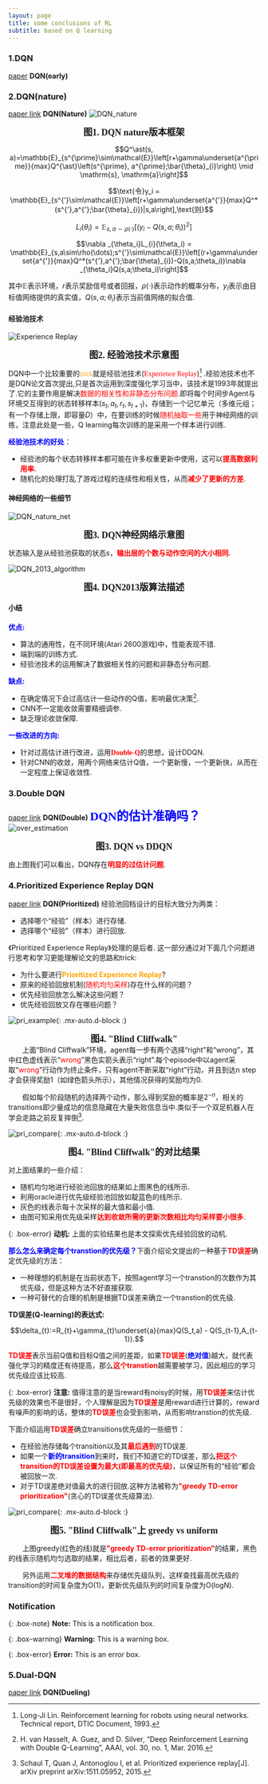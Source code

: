 ```yaml
---
layout: page
title: some conclusions of RL
subtitle: based on Q learning 
---
```


### 1.DQN
[paper](https://arxiv.org/abs/1312.5602) **DQN(early)**
### 2.DQN(nature)
[paper link](https://www.nature.com/articles/nature14236) **DQN(Nature)**
![DQN_nature](./pictures/DQN_nature.png)
<center>
    <b><font face="楷体" size=4> 图1. DQN nature版本框架 </font></b>
</center>

$$Q^\ast(s, a)=\mathbb{E}_{s^{\prime}\sim\mathcal{E}}\left[r+\gamma\underset{a^{\prime}}{max}Q^{\ast}\left(s^{\prime}, a^{\prime};\bar{\theta}_{i}\right) \mid \mathrm{s}, \mathrm{a}\right]$$

$$\text{令}y_i = \mathbb{E}_{s^{'}\sim\mathcal{E}}\left[r+\gamma\underset{a^{'}}{max}Q^*(s^{'},a^{'};\bar{\theta}_{i})|s,a\right],\text{则}$$
	
$$L_i(\theta_i) = \mathbb{E}_{s,a\sim\rho(\cdot)}\left[(y_i-Q(s,a;\theta_i))^{2}\right]$$
	
$$\nabla _{\theta_i}L_{i}(\theta_i) = \mathbb{E}_{s,a\sim\rho(\dots);s^{'}\sim\mathcal{E}}\left[(r+\gamma\underset{a^{'}}{max}Q^*(s^{'},a^{'};\bar{\theta}_{i})-Q(s,a;\theta_i))\nabla _{\theta_i}Q(s,a;\theta_i)\right]$$

其中$\mathbb{E}$表示环境，$r$表示奖励信号或者回报，$\rho(\cdot)$表示动作的概率分布，$y_i$表示由目标值网络提供的真实值，$Q(s,a;\theta_i)$表示当前值网络的拟合值.
#### 经验池技术
![Experience Replay](./pictures/experience_Replay.png)
<center>
    <b><font face="楷体" size=4> 图2. 经验池技术示意图</font></b>
</center>

DQN中一个比较重要的<font face="黑体" color=orange>trick</font>就是经验池技术(<font face="黑体" color=red>Experience Replay</font>)[^1] .经验池技术也不是DQN论文首次提出,只是首次运用到深度强化学习当中，该技术是1993年就提出了.它的主要作用是解决<font face="黑体" color=red>数据的相关性和非静态分布问题</font>.即将每个时间步Agent与环境交互得到的状态转移样本$(s_t,a_t,r_t,s_{t+1})$，存储到一个记忆单元（多维元组；有一个存储上限，即容量$D$）中，在要训练的时候<font face = "黑体" color = red>随机抽取一些</font>用于神经网络的训练，注意此处是一些，Q learning每次训练的是采用一个样本进行训练.

<b><font color=blue>经验池技术的好处</font></b>：
- 经验池的每个状态转移样本都可能在许多权重更新中使用，这可以<b><font face="黑体" color=red>提高数据利用率</font></b>.
- 随机化的处理打乱了游戏过程的连续性和相关性，从而<b><font face="黑体" color=red>减少了更新的方差</font></b>.
#### 神经网络的一些细节
![DQN_nature_net](./pictures/DQN_net.png)
<center>
    <b><font face="楷体" size=4> 图3. DQN神经网络示意图</font></b>
</center>

状态输入是从经验池获取的状态$s$，<b><font face="开题楷体" color=red>输出层的个数与动作空间的大小相同.</font></b>

![DQN_2013_algorithm](./pictures/DQN_Alg.png)
<center>
    <b><font face="楷体" size=4> 图4. DQN2013版算法描述</font></b>
</center>

#### 小结

<b><font face="楷体" color=blue>优点:</font></b>
- 算法的通用性，在不同环境(Atari 2600游戏)中，性能表现不错.
- 端到端的训练方式.
- 经验池技术的运用解决了数据相关性的问题和非静态分布问题.

<b><font face="楷体" color=blue>缺点:</font></b>
- 在确定情况下会过高估计一些动作的Q值，影响最优决策[^2].
- CNN不一定能收敛需要精细调参.
- 缺乏理论收敛保障.

<b><font face="楷体" color=blue>一些改进的方向:</font></b>
- 针对过高估计进行改进，运用<b><font face="new roman" color=red>Double-Q</font></b>的思想，设计DDQN.
- 针对CNN的收敛，用两个网络来估计Q值，一个更新慢，一个更新快，从而在一定程度上保证收敛性.



### 3.Double DQN
[paper link](https://arxiv.org/abs/1509.06461) **DQN(Double)**
<b><font face="楷体" color=blue size = 5>DQN的估计准确吗？</font></b>
![over_estimation](./pictures/over_estimation.png)

<center>
	<b><font face="楷体" size=4> 图3. DQN vs DDQN</font></b>
</center>

由上图我们可以看出，DQN存在<b><font color=red>明显的过估计问题</font></b>.

### 4.Prioritized Experience Replay DQN
[paper link](https://arxiv.org/abs/1511.05952) **DQN(Prioritized)**
经验池回档设计的目标大致分为两类：
- 选择哪个“经验”（样本）进行存储.
- 选择哪个“经验”（样本）进行回放.

《Prioritized Experience Replay》处理的是后者.
这一部分通过对下面几个问题进行思考和学习更能理解论文的思路和trick:
- 为什么要进行<b><font color=orange>Prioritized Experience Replay</font></b>?
- 原来的经验回放机制(<font color=red face="楷体">随机均匀采样</font>)存在什么样的问题？
- 优先经验回放怎么解决这些问题？
- 优先经验回放又存在哪些问题？


![pri_example](./pictures/pri_example.png){: .mx-auto.d-block :}

<center>
	<b><font face="楷体" size=4> 图4. "Blind Cliffwalk"</font></b>
</center>
&emsp;&emsp;上面“Blind Cliffwalk”环境，agent每一步有两个选择“right”和“wrong”，其中红色虚线表示“<font color=red>wrong</font>”黑色实箭头表示“right”.每个episode中以agent采取“<font color=red>wrong</font>”行动作为终止条件，只有agent不断采取“right”行动，并且到达n step才会获得奖励1（如绿色箭头所示），其他情况获得的奖励均为0.

&emsp;&emsp;假如每个阶段随机的选择两个动作，那么得到奖励的概率是$2^{-n}$，相关的transitions即少量成功的信息隐藏在大量失败信息当中.类似于一个双足机器人在学会走路之前反复摔倒[^3].

![pri_compare](./pictures/pri_compare.png){: .mx-auto.d-block :}

<center>
	<b><font face="楷体" size=4> 图4. "Blind Cliffwalk"的对比结果</font></b>
</center>

对上面结果的一些介绍：
- 随机均匀地进行经验池回放的结果如上图黑色的线所示.
- 利用oracle进行优先级经验池回放如靛蓝色的线所示.
- 灰色的线表示每十次采样的最大值和最小值.
- 由图可知采用优先级采样<b><font color=red>达到收敛所需的更新次数相比均匀采样要小很多</font></b>.

{: .box-error}
**动机:** 上面的实验结果也是本文探索优先经验回放的动机.

<b><font color=blue>那么怎么来确定每个transtion的优先级？</font></b>下面介绍论文提出的一种基于<b><font color=red>TD误差</font></b>确定优先级的方法：
- 一种理想的机制是在当前状态下，按照agent学习一个transtion的次数作为其优先级，但是这种方法不好直接获取.
- 一种可替代的合理的机制是根据TD误差来确立一个transtion的优先级.


**TD误差(Q-learning)的表达式:**

 $$\delta_{t}:=R_{t}+\gamma_{t}\underset{a}{max}Q(S_t,a) - Q(S_{t-1},A_{t-1}).$$

<b><font color=red>TD误差</font></b>表示当前Q值和目标Q值之间的差距，如果<b><font color=red>TD误差</font></b>(<b><font color=blue>绝对值</font></b>)越大，就代表强化学习的精度还有待提高，那么<b><font color=red>这个transtion</font></b>越需要被学习，因此相应的学习优先级应该比较高.

{: .box-error}
**注意:** 值得注意的是当reward有noisy的时候，用<b><font color=red>TD误差</font></b>来估计优先级的效果也不是很好，个人理解是因为<b><font color=red>TD误差</font></b>是用reward进行计算的，reward有噪声的影响的话，整体的<b><font color=red>TD误差</font></b>也会受到影响，从而影响transtion的优先级.

下面介绍运用<b><font color=red>TD误差</font></b>确立transitions优先级的一些细节：
- 在经验池存储每个transition以及其<b><font color=red>最后遇到</font></b>的TD误差.
- 如果一个<b><font color=blue>新的transition</font></b>到来时，我们不知道它的TD误差，那么<b><font color=red>把这个transition的TD误差设置为最大(即最高的优先级)</font></b>，以保证所有的“经验”都会被回放一次.
- 对于TD误差绝对值最大的进行回放.这种方法被称为<b><font color=red>"greedy TD-error prioritization"</font></b>(贪心的TD误差优先级算法).

![pri_compare](./pictures/pri_compare_TD.png){: .mx-auto.d-block :}

<center>
	<b><font face="楷体" size=4> 图5. "Blind Cliffwalk"上 greedy vs uniform</font></b>
</center>

&emsp;&emsp;上图greedy(红色的线)就是<b><font color=red>"greedy TD-error prioritization"</font></b>的结果，黑色的线表示随机均匀选取的结果，相比后者，前者的效果更好.

&emsp;&emsp;另外运用<b><font color=red>二叉堆的数据结构</font></b>来存储优先级队列，这样查找最高优先级的transition的时间复杂度为O(1)，更新优先级队列的时间复杂度为O(logN).

### Notification

{: .box-note}
**Note:** This is a notification box.

{: .box-warning}
**Warning:** This is a warning box.

{: .box-error}
**Error:** This is an error box.

### 5.Dual-DQN
[paper link](https://arxiv.org/abs/1511.06581) **DQN(Dueling)**

[^1]: Long-Ji Lin. Reinforcement learning for robots using neural networks. Technical report, DTIC Document, 1993.
[^2]: H. van Hasselt, A. Guez, and D. Silver, “Deep Reinforcement Learning with Double Q-Learning”, AAAI, vol. 30, no. 1, Mar. 2016.
[^3]: Schaul T, Quan J, Antonoglou I, et al. Prioritized experience replay[J]. arXiv preprint arXiv:1511.05952, 2015.
